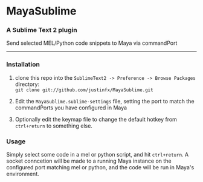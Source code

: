 # MayaSublime
### A Sublime Text 2 plugin

Send selected MEL/Python code snippets to Maya via commandPort

----------

### Installation

1. clone this repo into the `SublimeText2 -> Preference -> Browse Packages` directory:  
`git clone git://github.com/justinfx/MayaSublime.git`

2. Edit the `MayaSublime.sublime-settings` file, setting the port to match the commandPorts you have configured in Maya

3. Optionally edit the keymap file to change the default hotkey from `ctrl+return` to something else.

### Usage

Simply select some code in a mel or python script, and hit `ctrl+return`. 
A socket conncetion will be made to a running Maya instance on the configured port matching mel or python, and the code will be 
run in Maya's environment.